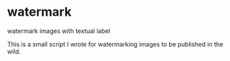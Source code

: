 # watermark
watermark images with textual label

This is a small script I wrote for watermarking images to be published in the wild.

